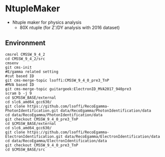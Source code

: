 # NtupleMaker
* Ntuple maker for physics analysis
   * 80X ntuple (for Z'/DY analysis with 2016 dataset)

## Environment
	cmsrel CMSSW_9_4_2
   	cd CMSSW_9_4_2/src
   	cmsenv
   	git cms-init
   	#E/gamma related setting
   	#cut based ID
   	git cms-merge-topic lsoffi:CMSSW_9_4_0_pre3_TnP
   	#MVA based ID
   	git cms-merge-topic guitargeek:ElectronID_MVA2017_940pre3
   	scram b -j 9
   	cd $CMSSW_BASE/external
   	cd slc6_amd64_gcc630/	
   	git clone https://github.com/lsoffi/RecoEgamma-PhotonIdentification.git data/RecoEgamma/PhotonIdentification/data
   	cd data/RecoEgamma/PhotonIdentification/data
   	git checkout CMSSW_9_4_0_pre3_TnP
   	cd $CMSSW_BASE/external
   	cd slc6_amd64_gcc630/
   	git clone https://github.com/lsoffi/RecoEgamma-ElectronIdentification.git data/RecoEgamma/ElectronIdentification/data
   	cd data/RecoEgamma/ElectronIdentification/data
   	git checkout CMSSW_9_4_0_pre3_TnP
   	cd $CMSSW_BASE/src